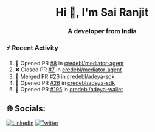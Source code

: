 <h1 align="center">Hi 👋, I'm Sai Ranjit</h1>
<h3 align="center">A developer from India</h3>

### :zap: Recent Activity

<!--START_SECTION:activity-->
1. 💪 Opened PR [#8](https://github.com/credebl/mediator-agent/pull/8) in [credebl/mediator-agent](https://github.com/credebl/mediator-agent)
2. ❌ Closed PR [#7](https://github.com/credebl/mediator-agent/pull/7) in [credebl/mediator-agent](https://github.com/credebl/mediator-agent)
3. 🎉 Merged PR [#26](https://github.com/credebl/adeya-sdk/pull/26) in [credebl/adeya-sdk](https://github.com/credebl/adeya-sdk)
4. 💪 Opened PR [#26](https://github.com/credebl/adeya-sdk/pull/26) in [credebl/adeya-sdk](https://github.com/credebl/adeya-sdk)
5. 💪 Opened PR [#195](https://github.com/credebl/adeya-wallet/pull/195) in [credebl/adeya-wallet](https://github.com/credebl/adeya-wallet)
<!--END_SECTION:activity-->

## 🌐 Socials:
[![LinkedIn](https://img.shields.io/badge/LinkedIn-%230077B5.svg?logo=linkedin&logoColor=white)](https://linkedin.com/in/sairanjit) [![Twitter](https://img.shields.io/badge/Twitter-%231DA1F2.svg?logo=Twitter&logoColor=white)](https://twitter.com/sairanjit_) 
